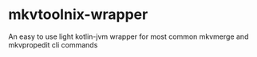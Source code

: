 # mkvtoolnix-wrapper
An easy to use light kotlin-jvm wrapper for most common mkvmerge and mkvpropedit cli commands
